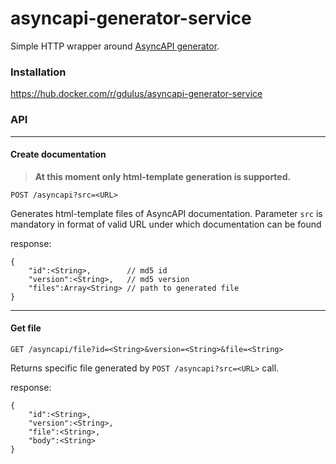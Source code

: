 # asyncapi-generator-service

Simple HTTP wrapper around [AsyncAPI generator](https://www.asyncapi.com/tools/generator).


### Installation

https://hub.docker.com/r/gdulus/asyncapi-generator-service

### API

--------------------------------------
#### Create documentation
>**At this moment only html-template generation is supported.**

```
POST /asyncapi?src=<URL>
```

Generates html-template files of AsyncAPI documentation.
Parameter `src` is mandatory in format of valid URL under which documentation can be found

response:

```
{
    "id":<String>,        // md5 id
    "version":<String>,   // md5 version
    "files":Array<String> // path to generated file
}
```
--------------------------------------
#### Get file


```
GET /asyncapi/file?id=<String>&version=<String>&file=<String>
```

Returns specific file generated by `POST /asyncapi?src=<URL>` call.

response:

```
{
    "id":<String>,
    "version":<String>,
    "file":<String>,
    "body":<String>
}
```
